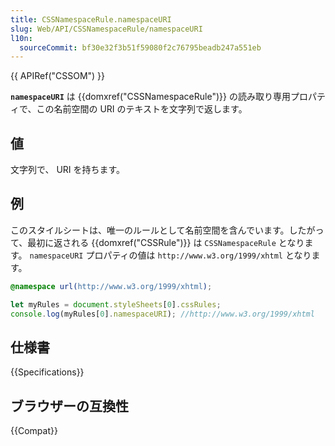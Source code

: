 ```yaml
---
title: CSSNamespaceRule.namespaceURI
slug: Web/API/CSSNamespaceRule/namespaceURI
l10n:
  sourceCommit: bf30e32f3b51f59080f2c76795beadb247a551eb
---
```


{{ APIRef("CSSOM") }}

**`namespaceURI`** は {{domxref("CSSNamespaceRule")}} の読み取り専用プロパティで、この名前空間の URI のテキストを文字列で返します。

## 値

文字列で、 URI を持ちます。

## 例

このスタイルシートは、唯一のルールとして名前空間を含んでいます。したがって、最初に返される {{domxref("CSSRule")}} は `CSSNamespaceRule` となります。 `namespaceURI` プロパティの値は `http://www.w3.org/1999/xhtml` となります。

```css
@namespace url(http://www.w3.org/1999/xhtml);
```

```js
let myRules = document.styleSheets[0].cssRules;
console.log(myRules[0].namespaceURI); //http://www.w3.org/1999/xhtml
```

## 仕様書

{{Specifications}}

## ブラウザーの互換性

{{Compat}}
